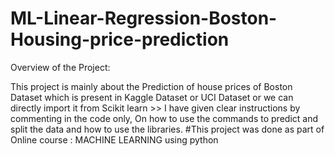 # ML-Linear-Regression-Boston-Housing-price-prediction
Overview of the Project:

This project is mainly about the Prediction of house prices of Boston Dataset which is present in Kaggle Dataset or UCI Dataset or we can directly import it from Scikit learn
    >> I have given clear instructions by commenting in the code only, On how to use the commands to predict and split the data and how to use the libraries.
#This project was done as part of Online course : MACHINE LEARNING using python
                
